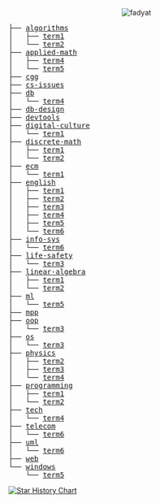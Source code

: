 <p align="center">
    <img src="https://count.getloli.com/get/@fadyat?theme=gelbooru" alt="fadyat" />
</p>

<pre>
├── <a href="./algorithms">algorithms</a>
│   ├── <a href="./algorithms/term1">term1</a>
│   └── <a href="./algorithms/term2">term2</a>
├── <a href="./applied-math">applied-math</a>
│   ├── <a href="./applied-math/term4">term4</a>
│   └── <a href="./applied-math/term5">term5</a>
├── <a href="https://github.com/fadyat/itmo-cgg">cgg</a>
├── <a href="https://github.com/fadyat/speedy.git">cs-issues</a>
├── <a href="./db">db</a>
│   └── <a href="./db/term4">term4</a>
├── <a href="https://github.com/fadyat/itmo-db-design">db-design</a>
├── <a href="https://github.com/fadyat/itmo-devtools">devtools</a>
├── <a href="./digital-culture">digital-culture</a>
│   └── <a href="./digital-culture/term1">term1</a>
├── <a href="./discrete-math">discrete-math</a>
│   ├── <a href="./discrete-math/term1">term1</a>
│   └── <a href="./discrete-math/term2">term2</a>
├── <a href="./ecm">ecm</a>
│   └── <a href="./ecm/term1">term1</a>
├── <a href="./english">english</a>
│   ├── <a href="./english/term1">term1</a>
│   ├── <a href="./english/term2">term2</a>
│   ├── <a href="./english/term3">term3</a>
│   ├── <a href="./english/term4">term4</a>
│   ├── <a href="./english/term5">term5</a>
│   └── <a href="./english/term6">term6</a>
├── <a href="./info-sys">info-sys</a>
│   └── <a href="./info-sys/term6">term6</a>
├── <a href="./life-safety">life-safety</a>
│   └── <a href="./life-safety/term3">term3</a>
├── <a href="./linear-algebra">linear-algebra</a>
│   ├── <a href="./linear-algebra/term1">term1</a>
│   └── <a href="./linear-algebra/term2">term2</a>
├── <a href="./ml">ml</a>
│   └── <a href="./ml/term5">term5</a>
├── <a href="https://github.com/fadyat/itmo-mpp">mpp</a>
├── <a href="./oop">oop</a>
│   └── <a href="./oop/term3">term3</a>
├── <a href="./os">os</a>
│   └── <a href="./os/term3">term3</a>
├── <a href="./physics">physics</a>
│   ├── <a href="./physics/term2">term2</a>
│   ├── <a href="./physics/term3">term3</a>
│   └── <a href="./physics/term4">term4</a>
├── <a href="./programming">programming</a>
│   ├── <a href="./programming/term1">term1</a>
│   └── <a href="./programming/term2">term2</a>
├── <a href="./tech">tech</a>
│   └── <a href="./tech/term4">term4</a>
├── <a href="./telecom">telecom</a>
│   └── <a href="./telecom/term6">term6</a>
├── <a href="./uml">uml</a>
│   └── <a href="./uml/term6">term6</a>
├── <a href="https://github.com/fadyat/itmo-web">web</a>
└── <a href="./windows">windows</a>
    └── <a href="./windows/term5">term5</a>
</pre>
<a href="https://star-history.com/#fadyat/ITMO-PROBLEMS&Date">
  <picture>
    <source media="(prefers-color-scheme: dark)" srcset="https://api.star-history.com/svg?repos=fadyat/ITMO-PROBLEMS&type=Date&theme=dark" />
    <source media="(prefers-color-scheme: light)" srcset="https://api.star-history.com/svg?repos=fadyat/ITMO-PROBLEMS&type=Date" />
    <img alt="Star History Chart" src="https://api.star-history.com/svg?repos=fadyat/ITMO-PROBLEMS&type=Date" />
  </picture>
</a>

